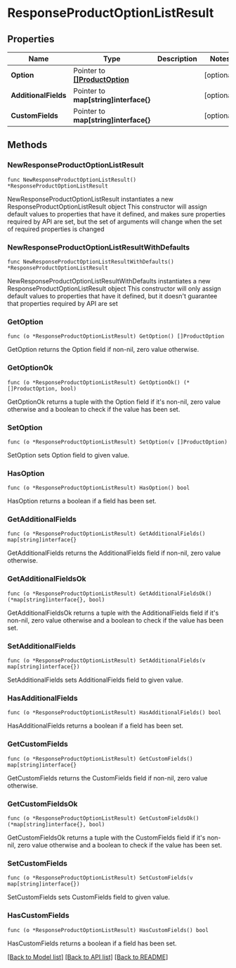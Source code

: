 # ResponseProductOptionListResult

## Properties

Name | Type | Description | Notes
------------ | ------------- | ------------- | -------------
**Option** | Pointer to [**[]ProductOption**](ProductOption.md) |  | [optional] 
**AdditionalFields** | Pointer to **map[string]interface{}** |  | [optional] 
**CustomFields** | Pointer to **map[string]interface{}** |  | [optional] 

## Methods

### NewResponseProductOptionListResult

`func NewResponseProductOptionListResult() *ResponseProductOptionListResult`

NewResponseProductOptionListResult instantiates a new ResponseProductOptionListResult object
This constructor will assign default values to properties that have it defined,
and makes sure properties required by API are set, but the set of arguments
will change when the set of required properties is changed

### NewResponseProductOptionListResultWithDefaults

`func NewResponseProductOptionListResultWithDefaults() *ResponseProductOptionListResult`

NewResponseProductOptionListResultWithDefaults instantiates a new ResponseProductOptionListResult object
This constructor will only assign default values to properties that have it defined,
but it doesn't guarantee that properties required by API are set

### GetOption

`func (o *ResponseProductOptionListResult) GetOption() []ProductOption`

GetOption returns the Option field if non-nil, zero value otherwise.

### GetOptionOk

`func (o *ResponseProductOptionListResult) GetOptionOk() (*[]ProductOption, bool)`

GetOptionOk returns a tuple with the Option field if it's non-nil, zero value otherwise
and a boolean to check if the value has been set.

### SetOption

`func (o *ResponseProductOptionListResult) SetOption(v []ProductOption)`

SetOption sets Option field to given value.

### HasOption

`func (o *ResponseProductOptionListResult) HasOption() bool`

HasOption returns a boolean if a field has been set.

### GetAdditionalFields

`func (o *ResponseProductOptionListResult) GetAdditionalFields() map[string]interface{}`

GetAdditionalFields returns the AdditionalFields field if non-nil, zero value otherwise.

### GetAdditionalFieldsOk

`func (o *ResponseProductOptionListResult) GetAdditionalFieldsOk() (*map[string]interface{}, bool)`

GetAdditionalFieldsOk returns a tuple with the AdditionalFields field if it's non-nil, zero value otherwise
and a boolean to check if the value has been set.

### SetAdditionalFields

`func (o *ResponseProductOptionListResult) SetAdditionalFields(v map[string]interface{})`

SetAdditionalFields sets AdditionalFields field to given value.

### HasAdditionalFields

`func (o *ResponseProductOptionListResult) HasAdditionalFields() bool`

HasAdditionalFields returns a boolean if a field has been set.

### GetCustomFields

`func (o *ResponseProductOptionListResult) GetCustomFields() map[string]interface{}`

GetCustomFields returns the CustomFields field if non-nil, zero value otherwise.

### GetCustomFieldsOk

`func (o *ResponseProductOptionListResult) GetCustomFieldsOk() (*map[string]interface{}, bool)`

GetCustomFieldsOk returns a tuple with the CustomFields field if it's non-nil, zero value otherwise
and a boolean to check if the value has been set.

### SetCustomFields

`func (o *ResponseProductOptionListResult) SetCustomFields(v map[string]interface{})`

SetCustomFields sets CustomFields field to given value.

### HasCustomFields

`func (o *ResponseProductOptionListResult) HasCustomFields() bool`

HasCustomFields returns a boolean if a field has been set.


[[Back to Model list]](../README.md#documentation-for-models) [[Back to API list]](../README.md#documentation-for-api-endpoints) [[Back to README]](../README.md)


